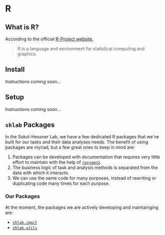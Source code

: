 <div id="r"></div>

# R

<div id="what_is_r"></div>

## What is R?

According to the official [R-Project website](https://www.r-project.org/about.html),

> R is a language and environment for statistical computing and graphics.

<div id="install"></div>

## Install

Instructions coming soon...

<div id="setup"></div>

## Setup

Instructions coming soon...

<div id="shlab_packages"></div>

## `shlab` Packages

In the Sokol-Hessner Lab, we have a few dedicated R packages that we've built
for our tasks and their data analyses needs. The benefit of using packages are
myriad, but a few great ones to keep in mind are:

1. Packages can be developed with documentation that requires very little
   effort to maintain with the help of [`roxygen2`](https://cran.r-project.org/web/packages/roxygen2/vignettes/roxygen2.html).
2. The business logic of task and analysis methods is separated from the data
   with which it interacts.
3. We can use the same code for many purposes, instead of rewriting or
   duplicating code many times for each purpose.

### Our Packages

At the moment, the packages we are actively developing and maintainging are:

- [`shlab.imgct`](https://github.com/sokolhessnerlab/shlab.imgct)
- [`shlab.utils`](https://github.com/sokolhessnerlab/shlab.utils)

